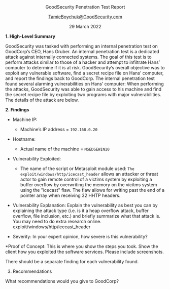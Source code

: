 <div align="center">GoodSecurity Penetration Test Report

TamieBoychuk@GoodSecurity.com

29 March 2022



<div align="left">

**1.	High-Level Summary**

GoodSecurity was tasked with performing an internal penetration test on GoodCorp’s CEO, Hans Gruber. An internal penetration test is a dedicated attack against internally connected systems. The goal of this test is to perform attacks similar to those of a hacker and attempt to infiltrate Hans’ computer to determine if it is at risk. GoodSecurity’s overall objective was to exploit any vulnerable software, find a secret recipe file on Hans’ computer, and report the findings back to GoodCorp.
The internal penetration test found several alarming vulnerabilities on Hans’ computer: When performing the attacks, GoodSecurity was able to gain access to his machine and find the secret recipe file by exploiting two programs with major vulnerabilities. The details of the attack are below.

  
**2.	Findings**

* Machine IP:
  
  - Machine’s IP address = `192.168.0.20`
  
* Hostname:

  - Actual name of the machine = `MSEDGEWIN10`

* Vulnerability Exploited:

  - The name of the script or Metasploit module used: `The exploit/windows/http/icecast_header` allows an attacker or threat actor to gain remote control of a victims system by exploiting a buffer overflow by overwriting the memory on the vicitms system using the "icecast" flaw.  The flaw allows for writing past the end of a pointer array when receiving 32 HHTP headers.

* Vulnerability Explanation:
Explain the vulnerability as best you can by explaining the attack type (i.e. is it a heap overflow attack, buffer overflow, file inclusion, etc.) and briefly summarize what that attack is. You may need to do extra research online. exploit/windows/http/icecast_header

* Severity:
In your expert opinion, how severe is this vulnerability?

*Proof of Concept:
This is where you show the steps you took. Show the client how you exploited the software services. Please include screenshots.



There should be a separate finding for each vulnerability found.









3.	Recommendations

What recommendations would you give to GoodCorp?


